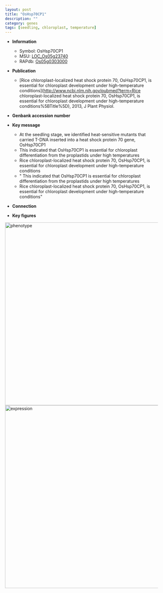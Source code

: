 ```yaml
---
layout: post
title: "OsHsp70CP1"
description: ""
category: genes
tags: [seedling, chloroplast, temperature]
---
```


* **Information**  
    + Symbol: OsHsp70CP1  
    + MSU: [LOC_Os05g23740](http://rice.plantbiology.msu.edu/cgi-bin/ORF_infopage.cgi?orf=LOC_Os05g23740)  
    + RAPdb: [Os05g0303000](http://rapdb.dna.affrc.go.jp/viewer/gbrowse_details/irgsp1?name=Os05g0303000)  

* **Publication**  
    + [Rice chloroplast-localized heat shock protein 70, OsHsp70CP1, is essential for chloroplast development under high-temperature conditions](http://www.ncbi.nlm.nih.gov/pubmed?term=Rice chloroplast-localized heat shock protein 70, OsHsp70CP1, is essential for chloroplast development under high-temperature conditions%5BTitle%5D), 2013, J Plant Physiol.

* **Genbank accession number**  

* **Key message**  
    + At the seedling stage, we identified heat-sensitive mutants that carried T-DNA inserted into a heat shock protein 70 gene, OsHsp70CP1
    + This indicated that OsHsp70CP1 is essential for chloroplast differentiation from the proplastids under high temperatures
    + Rice chloroplast-localized heat shock protein 70, OsHsp70CP1, is essential for chloroplast development under high-temperature conditions
    + " This indicated that OsHsp70CP1 is essential for chloroplast differentiation from the proplastids under high temperatures
    + Rice chloroplast-localized heat shock protein 70, OsHsp70CP1, is essential for chloroplast development under high-temperature conditions"

* **Connection**  

* **Key figures**  
<img src="http://ricencode.github.io/images/OsHsp70CP1.pheno.png" alt="phenotype"  style="width: 600px;"/>

<img src="http://ricencode.github.io/images/OsHsp70CP1.exp.png" alt="expression"  style="width: 600px;"/>


